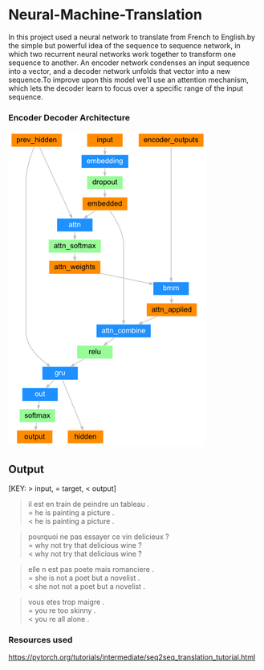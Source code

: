 # Neural-Machine-Translation

In this project used a neural network to translate from French to English.by the simple but powerful idea of the sequence to sequence network, in which two recurrent neural networks work together to transform one sequence to another. An encoder network condenses an input sequence into a vector, and a decoder network unfolds that vector into a new sequence.To improve upon this model we’ll use an attention mechanism, which lets the decoder learn to focus over a specific range of the input sequence.

### Encoder Decoder Architecture
![Screenshot](images/attention-decoder-network.png)

## Output

[KEY: > input, = target, < output]

> il est en train de peindre un tableau . <br>
= he is painting a picture . <br>
< he is painting a picture . <br>

> pourquoi ne pas essayer ce vin delicieux ? <br>
= why not try that delicious wine ? <br>
< why not try that delicious wine ? <br>

> elle n est pas poete mais romanciere . <br>
= she is not a poet but a novelist . <br>
< she not not a poet but a novelist . <br>

> vous etes trop maigre . <br>
= you re too skinny . <br>
< you re all alone . <br>

### Resources used

https://pytorch.org/tutorials/intermediate/seq2seq_translation_tutorial.html

